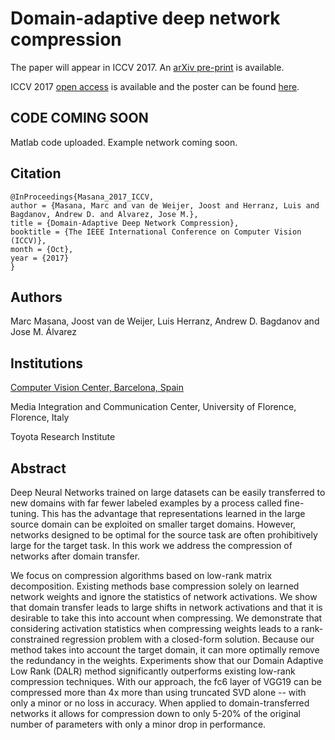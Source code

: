# Domain-adaptive deep network compression

The paper will appear in ICCV 2017. An [arXiv pre-print](https://arxiv.org/abs/1709.01041) is available.

ICCV 2017 [open access](http://openaccess.thecvf.com/content_ICCV_2017/papers/Masana_Domain-Adaptive_Deep_Network_ICCV_2017_paper.pdf) is available and the poster can be found [here](./pdf/poster_DALR_ICCV_2017.pdf).

## CODE COMING SOON

Matlab code uploaded. Example network coming soon.

## Citation

```
@InProceedings{Masana_2017_ICCV,
author = {Masana, Marc and van de Weijer, Joost and Herranz, Luis and Bagdanov, Andrew D. and Alvarez, Jose M.},
title = {Domain-Adaptive Deep Network Compression},
booktitle = {The IEEE International Conference on Computer Vision (ICCV)},
month = {Oct},
year = {2017}
}
```

## Authors

Marc Masana, Joost van de Weijer, Luis Herranz, Andrew D. Bagdanov and Jose M. Álvarez

## Institutions

[Computer Vision Center, Barcelona, Spain](http://www.cvc.uab.es/lamp/)

Media Integration and Communication Center, University of Florence, Florence, Italy

Toyota Research Institute

## Abstract

Deep Neural Networks trained on large datasets can be easily transferred to new domains with far fewer labeled examples by a process called fine-tuning. This has the advantage that representations learned in the large source domain can be exploited on smaller target domains. However, networks designed to be optimal for the source task are often prohibitively large for the target task. In this work we address the compression of networks after domain transfer. 

We focus on compression algorithms based on low-rank matrix decomposition. Existing methods base compression solely on learned network weights and ignore the statistics of network activations. We show that domain transfer leads to large shifts in network activations and that it is desirable to take this into account when compressing. We demonstrate that considering activation statistics when compressing weights leads to a rank-constrained regression problem with a closed-form solution. Because our method takes into account the target domain, it can more optimally remove the redundancy in the weights. Experiments show that our Domain Adaptive Low Rank (DALR) method significantly outperforms existing low-rank compression techniques. With our approach, the fc6 layer of VGG19 can be compressed more than 4x more than using truncated SVD alone -- with only a minor or no loss in accuracy. When applied to domain-transferred networks it allows for compression down to only 5-20% of the original number of parameters with only a minor drop in performance.
